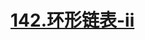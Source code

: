 # [142.环形链表-ii](https://leetcode.cn/problems/linked-list-cycle-ii/)

<SourceCode src="../.leetcode/142.环形链表-ii.ts" />
